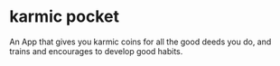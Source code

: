 karmic pocket
=============

An App that gives you karmic coins for all the good deeds you do, and trains and encourages to develop good habits.
